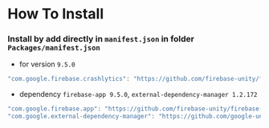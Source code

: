 # How To Install

### Install by add directly in `manifest.json` in folder `Packages/manifest.json`

+ for version `9.5.0`
```csharp
"com.google.firebase.crashlytics": "https://github.com/firebase-unity/firebase-crashlytics.git?path=Assets/_Root#9.5.0",
```

- dependency `firebase-app 9.5.0`, `external-dependency-manager 1.2.172`
```csharp
"com.google.firebase.app": "https://github.com/firebase-unity/firebase-app.git?path=Assets/_Root#9.5.0",
"com.google.external-dependency-manager": "https://github.com/google-unity/external-dependency-manager.git?path=Assets/_Root#1.2.172",
```
